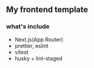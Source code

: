 ## My frontend template
### what's include
- Next.js(App Router)
- prettier, eslint
- vitest
- husky + lint-staged